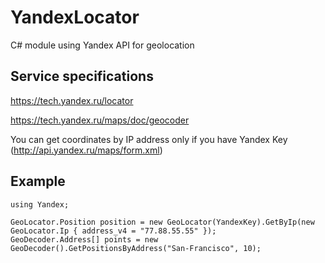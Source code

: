 YandexLocator
==============
C# module using Yandex API for geolocation

Service specifications
-----------
https://tech.yandex.ru/locator

https://tech.yandex.ru/maps/doc/geocoder

You can get coordinates by IP address only if you have Yandex Key (http://api.yandex.ru/maps/form.xml)

Example
-----------
```
using Yandex;

GeoLocator.Position position = new GeoLocator(YandexKey).GetByIp(new GeoLocator.Ip { address_v4 = "77.88.55.55" });
GeoDecoder.Address[] points = new GeoDecoder().GetPositionsByAddress("San-Francisco", 10);
```

